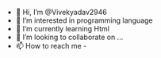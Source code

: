 - 👋 Hi, I’m @Vivekyadav2946
- 👀 I’m interested in programming language
- 🌱 I’m currently learning Html
- 💞️ I’m looking to collaborate on ...
- 📫 How to reach me -

<!---
Vivekyadav2946/Vivekyadav2946 is a ✨ special ✨ repository because its `README.md` (this file) appears on your GitHub profile.
You can click the Preview link to take a look at your changes.
--->
